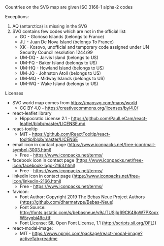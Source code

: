 Countries on the SVG map are given ISO 3166-1 alpha-2 codes

Exceptions:
1. AQ (antarctica) is missing in the SVG
2. SVG contains few codes which are not in the official list:
    - GO - Glorioso Islands (belongs to France)
    - JU - Juan De Nova Island (belongs To France)
    - XK - Kosovo, unofficial and temporary code assigned under UN Security Council resolution 1244/99
    - UM-DQ - Jarvis Island (belongs to US)
    - UM-FQ - Baker Island (belongs to US)
    - UM-HQ - Howland Island (belongs to US)
    - UM-JQ - Johnston Atoll (belongs to US)
    - UM-MQ - Midway Islands (belongs to US)
    - UM-WQ - Wake Island (belongs to US)

Licenses
- SVG world map comes from https://mapsvg.com/maps/world
   - CC BY 4.0 - https://creativecommons.org/licenses/by/4.0/
- react-leaflet library
   - Hippocratic License 2.1 - https://github.com/PaulLeCam/react-leaflet/blob/master/LICENSE.md
- react-tooltip
   - MIT - https://github.com/ReactTooltip/react-tooltip/blob/master/LICENSE
- email icon in contact page (https://www.iconpacks.net/free-icon/mail-symbol-3003.html)
  - Free - https://www.iconpacks.net/terms/
- facebook icon in contact page (https://www.iconpacks.net/free-icon/facebook-logo-2163.html)
  - Free - https://www.iconpacks.net/terms/
- linkedin icon in contact page (https://www.iconpacks.net/free-icon/linkedin-2166.html)
  - Free - https://www.iconpacks.net/terms/
- favicon:
  - Font Author: Copyright 2019 The Bebas Neue Project Authors (https://github.com/dharmatype/Bebas-Neue)
  - Font Source: http://fonts.gstatic.com/s/bebasneue/v9/JTUSjIg69CK48gW7PXooxW5rygbi49c.ttf
  - Font License: SIL Open Font License, 1.1 (http://scripts.sil.org/OFL))
- react-modal-image:
  - MIT - https://www.npmjs.com/package/react-modal-image?activeTab=readme